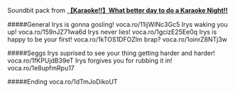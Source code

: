 Soundbit pack from [**【Karaoke!!】What better day to do a Karaoke Night!!**](https://www.youtube.com/watch?v=mbSezLioaTc)

#####General
Irys is gonna gosling!
voca.ro/11ijWINc3Gc5
Irys waking you up!
voca.ro/159nJZ71wa6d
Irys never lies!
voca.ro/1gcizE25Ee0q
Irys is happy to be your first!
voca.ro/1kTOS1DFOZlm
brap?
voca.ro/1oinrZ8NTj3w

#####Seggs
Irys suprised to see your thing getting harder and harder!
voca.ro/1fKPUjdB39eT
Irys forgives you for rubbing it in!
voca.ro/1e8upfmRpu17

#####Ending
voca.ro/1dTmJoDikoUT
